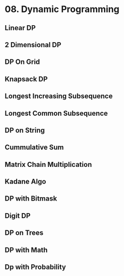 # 08. Dynamic Programming

## Linear DP
## 2 Dimensional DP
## DP On Grid
## Knapsack DP
## Longest Increasing Subsequence
## Longest Common Subsequence
## DP on String
## Cummulative Sum
## Matrix Chain Multiplication
## Kadane Algo
## DP with Bitmask
## Digit DP
## DP on Trees
## DP with Math
## Dp with Probability